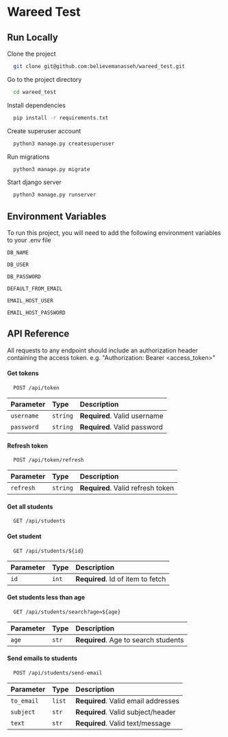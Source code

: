 
# Wareed Test




## Run Locally

Clone the project

```bash
  git clone git@github.com:believemanasseh/wareed_test.git
```

Go to the project directory

```bash
  cd wareed_test
```

Install dependencies

```bash
  pip install -r requirements.txt
```

Create superuser account

```bash
  python3 manage.py createsuperuser
```

Run migrations

```bash
  python3 manage.py migrate
```

Start django server

```bash
  python3 manage.py runserver
```


## Environment Variables

To run this project, you will need to add the following environment variables to your .env file

`DB_NAME`

`DB_USER`

`DB_PASSWORD`

`DEFAULT_FROM_EMAIL`

`EMAIL_HOST_USER`

`EMAIL_HOST_PASSWORD`


## API Reference
All requests to any endpoint should include an authorization header containing the access token. e.g. "Authorization: Bearer <access_token>"


#### Get tokens

```http
  POST /api/token
```

| Parameter | Type     | Description                       |
| :-------- | :------- | :-------------------------------- |
| `username`      | `string` | **Required**. Valid username |
| `password`      | `string` | **Required**. Valid password |

#### Refresh token

```http
  POST /api/token/refresh
```

| Parameter | Type     | Description                       |
| :-------- | :------- | :-------------------------------- |
| `refresh`      | `string` | **Required**. Valid refresh token |

#### Get all students

```http
  GET /api/students
```

#### Get student

```http
  GET /api/students/${id}
```

| Parameter | Type     | Description                       |
| :-------- | :------- | :-------------------------------- |
| `id`      | `int` | **Required**. Id of item to fetch |

#### Get students less than age

```http
  GET /api/students/search?age=${age}
```

| Parameter | Type     | Description                       |
| :-------- | :------- | :-------------------------------- |
| `age`      | `str` | **Required**. Age to search students |

#### Send emails to students

```http
  POST /api/students/send-email
```

| Parameter | Type     | Description                       |
| :-------- | :------- | :-------------------------------- |
| `to_email`      | `list` | **Required**. Valid email addresses |
| `subject`      | `str` | **Required**. Valid subject/header |
| `text`      | `str` | **Required**. Valid text/message |



